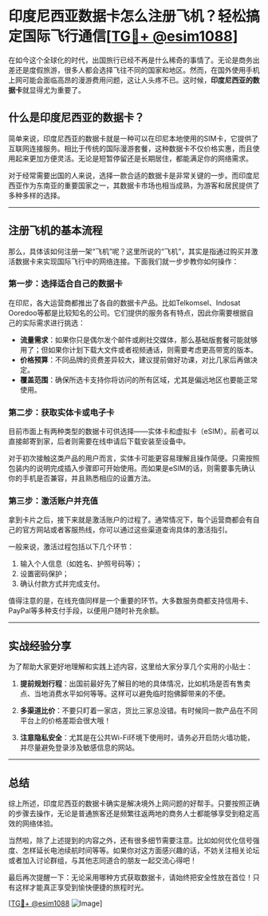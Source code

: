 # 印度尼西亚数据卡怎么注册飞机？轻松搞定国际飞行通信[[TG💪+ @esim1088](https://t.me/s/esim1088)]

在如今这个全球化的时代，出国旅行已经不再是什么稀奇的事情了。无论是商务出差还是度假旅游，很多人都会选择飞往不同的国家和地区。然而，在国外使用手机上网可能会面临高昂的漫游费用问题，这让人头疼不已。这时候，**印度尼西亚的数据卡**就显得尤为重要了。

## 什么是印度尼西亚的数据卡？

简单来说，印度尼西亚的数据卡就是一种可以在印尼本地使用的SIM卡，它提供了互联网连接服务。相比于传统的国际漫游套餐，这种数据卡不仅价格实惠，而且使用起来更加方便灵活。无论是短暂停留还是长期居住，都能满足你的网络需求。

对于经常需要出国的人来说，选择一款合适的数据卡是非常关键的一步。而印度尼西亚作为东南亚的重要国家之一，其数据卡市场也相当成熟，为游客和居民提供了多种多样的选择。

---

## 注册飞机的基本流程

那么，具体该如何注册一架“飞机”呢？这里所说的“飞机”，其实是指通过购买并激活数据卡来实现国际飞行中的网络连接。下面我们就一步步教你如何操作：

### 第一步：选择适合自己的数据卡

在印尼，各大运营商都推出了各自的数据卡产品。比如Telkomsel、Indosat Ooredoo等都是比较知名的公司。它们提供的服务各有特点，因此你需要根据自己的实际需求进行挑选：

- **流量需求**：如果你只是偶尔发个邮件或刷社交媒体，那么基础版套餐可能就够用了；但如果你计划下载大文件或者视频通话，则需要考虑更高带宽的版本。
- **价格预算**：不同品牌的资费差异较大，建议提前做好功课，对比几家后再做决定。
- **覆盖范围**：确保所选卡支持你将访问的所有区域，尤其是偏远地区也要能正常使用。

### 第二步：获取实体卡或电子卡

目前市面上有两种类型的数据卡可供选择——实体卡和虚拟卡（eSIM）。前者可以直接邮寄到家，后者则需要在线申请后下载安装至设备中。

对于初次接触这类产品的用户而言，实体卡可能更容易理解且操作简便。只需按照包装内的说明完成插入步骤即可开始使用。而如果是eSIM的话，则需要事先确认你的手机是否兼容，并且熟悉相应的设置方法。

### 第三步：激活账户并充值

拿到卡片之后，接下来就是激活账户的过程了。通常情况下，每个运营商都会有自己的官方网站或者客服热线，你可以通过这些渠道查询具体的激活指引。

一般来说，激活过程包括以下几个环节：
1. 输入个人信息（如姓名、护照号码等）；
2. 设置密码保护；
3. 确认付款方式并完成支付。

值得注意的是，在线充值同样是一个重要的环节。大多数服务商都支持信用卡、PayPal等多种支付手段，以便用户随时补充余额。

---

## 实战经验分享

为了帮助大家更好地理解和实践上述内容，这里给大家分享几个实用的小贴士：

1. **提前规划行程**：出国前最好先了解目的地的具体情况，比如机场是否有售卖点、当地消费水平如何等等。这样可以避免临时抱佛脚带来的不便。
   
2. **多渠道比价**：不要只盯着一家店，货比三家总没错。有时候同一款产品在不同平台上的价格差距会很大哦！

3. **注意隐私安全**：尤其是在公共Wi-Fi环境下使用时，请务必开启防火墙功能，并尽量避免登录涉及敏感信息的网站。

---

## 总结

综上所述，印度尼西亚的数据卡确实是解决境外上网问题的好帮手。只要按照正确的步骤去操作，无论是普通旅客还是频繁往返两地的商务人士都能够享受到稳定高效的网络体验。

当然啦，除了上述提到的内容之外，还有很多细节需要注意。比如如何优化信号强度、怎样延长电池续航时间等等。如果你对这方面感兴趣的话，不妨关注相关论坛或者加入讨论群组，与其他志同道合的朋友一起交流心得吧！

最后再次提醒一下：无论采用哪种方式获取数据卡，请始终把安全性放在首位！只有这样才能真正享受到愉快便捷的旅程时光。

[[TG💪+ @esim1088](https://t.me/s/esim1088) ![Image](https://i.postimg.cc/4NQfJmqS/Snipaste-2025-05-13-00-14-12.png)]